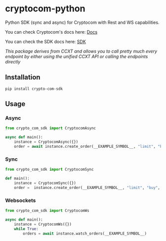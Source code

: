 # cryptocom-python
Python SDK (sync and async) for Cryptocom with Rest and WS capabilities.

You can check Cryptocom's docs here: [Docs](https://ccxt.com)


You can check the SDK docs here: [SDK](https://docs.ccxt.com/#/exchanges/cryptocom)

*This package derives from CCXT and allows you to call pretty much every endpoint by either using the unified CCXT API or calling the endpoints directly*

## Installation

```
pip install crypto-com-sdk
```

## Usage

### Async

```Python
from crypto_com_sdk import CryptocomAsync

async def main():
    instance = CryptocomAsync({})
    order = await instance.create_order(__EXAMPLE_SYMBOL__, "limit", "buy", 1, 100000)
```

### Sync

```Python
from crypto_com_sdk import CryptocomSync

def main():
    instance = CryptocomSync({})
    order =  instance.create_order(__EXAMPLE_SYMBOL__, "limit", "buy", 1, 100000)
```

### Websockets

```Python
from crypto_com_sdk import CryptocomWs

async def main():
    instance = CryptocomWs({})
    while True:
        orders = await instance.watch_orders(__EXAMPLE_SYMBOL__)
```

